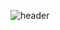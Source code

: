 ![header](https://capsule-render.vercel.app/api?type=Waving&text=Hello+I'm+Eunchong+Kim!&fontSize=50&fontAlign=38&fontAlignY=30&fontColor=FFFFFF&desc=Frontend+Engineer🙂&descAlign=13&descAlignY=50&animation=fadeIn&height=180)
